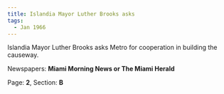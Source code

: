 ```yaml
---  
title: Islandia Mayor Luther Brooks asks  
tags:  
  - Jan 1966  
---  
```

  
Islandia Mayor Luther Brooks asks Metro for cooperation in building the causeway.  
  
Newspapers: **Miami Morning News or The Miami Herald**  
  
Page: **2**, Section: **B** 
